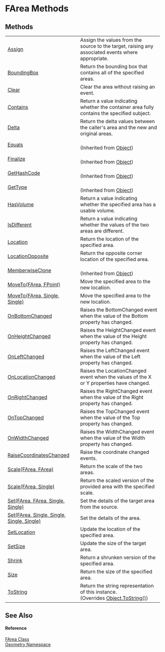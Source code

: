 # FArea Methods




## Methods
<table>
<tr>
<td><a href="e3898349-0c68-742f-c554-82c1908524e6.md">Assign</a></td>
<td>Assign the values from the source to the target, raising any associated events where appropriate.</td></tr>
<tr>
<td><a href="27c8cc04-f439-7512-ec02-34dfd5ee10e5.md">BoundingBox</a></td>
<td>Return the bounding box that contains all of the specified areas.</td></tr>
<tr>
<td><a href="9b14f836-b3d4-b894-bcb0-2dc3be802802.md">Clear</a></td>
<td>Clear the area without raising an event.</td></tr>
<tr>
<td><a href="f4b5b339-7909-fde9-d12d-3bde12fb2115.md">Contains</a></td>
<td>Return a value indicating whether the container area fully contains the specified subject.</td></tr>
<tr>
<td><a href="5c9953c5-b517-8077-68b4-d52577621b46.md">Delta</a></td>
<td>Return the delta values between the caller's area and the new and original areas.</td></tr>
<tr>
<td><a href="https://learn.microsoft.com/dotnet/api/system.object.equals#system-object-equals(system-object)" target="_blank" rel="noopener noreferrer">Equals</a></td>
<td><br />(Inherited from <a href="https://learn.microsoft.com/dotnet/api/system.object" target="_blank" rel="noopener noreferrer">Object</a>)</td></tr>
<tr>
<td><a href="https://learn.microsoft.com/dotnet/api/system.object.finalize" target="_blank" rel="noopener noreferrer">Finalize</a></td>
<td><br />(Inherited from <a href="https://learn.microsoft.com/dotnet/api/system.object" target="_blank" rel="noopener noreferrer">Object</a>)</td></tr>
<tr>
<td><a href="https://learn.microsoft.com/dotnet/api/system.object.gethashcode" target="_blank" rel="noopener noreferrer">GetHashCode</a></td>
<td><br />(Inherited from <a href="https://learn.microsoft.com/dotnet/api/system.object" target="_blank" rel="noopener noreferrer">Object</a>)</td></tr>
<tr>
<td><a href="https://learn.microsoft.com/dotnet/api/system.object.gettype" target="_blank" rel="noopener noreferrer">GetType</a></td>
<td><br />(Inherited from <a href="https://learn.microsoft.com/dotnet/api/system.object" target="_blank" rel="noopener noreferrer">Object</a>)</td></tr>
<tr>
<td><a href="2c1e02f0-1a79-420f-30f3-0adc1b585eb5.md">HasVolume</a></td>
<td>Return a value indicating whether the specified area has a usable volume.</td></tr>
<tr>
<td><a href="0d494824-d365-ab3d-27e7-1ddfad8840ac.md">IsDifferent</a></td>
<td>Return a value indicating whether the values of the two areas are different.</td></tr>
<tr>
<td><a href="850262be-91ac-f7ac-19f1-937f2d3d5e9d.md">Location</a></td>
<td>Return the location of the specified area.</td></tr>
<tr>
<td><a href="4a8d6a19-29a0-7b22-bbe5-c5bd1dbdd213.md">LocationOpposite</a></td>
<td>Return the opposite corner location of the specified area.</td></tr>
<tr>
<td><a href="https://learn.microsoft.com/dotnet/api/system.object.memberwiseclone" target="_blank" rel="noopener noreferrer">MemberwiseClone</a></td>
<td><br />(Inherited from <a href="https://learn.microsoft.com/dotnet/api/system.object" target="_blank" rel="noopener noreferrer">Object</a>)</td></tr>
<tr>
<td><a href="78d3120b-ed85-be48-48a6-c14890ce8f61.md">MoveTo(FArea, FPoint)</a></td>
<td>Move the specified area to the new location.</td></tr>
<tr>
<td><a href="d44bbd62-fb11-820d-c7c0-880db293e743.md">MoveTo(FArea, Single, Single)</a></td>
<td>Move the specified area to the new location.</td></tr>
<tr>
<td><a href="e317cb06-88ef-399f-944e-77faf78dcfee.md">OnBottomChanged</a></td>
<td>Raises the BottomChanged event when the value of the Bottom property has changed.</td></tr>
<tr>
<td><a href="832f0f8f-bf40-7269-72ba-3da9e3dca753.md">OnHeightChanged</a></td>
<td>Raises the HeightChanged event when the value of the Height property has changed.</td></tr>
<tr>
<td><a href="f56c283d-c3da-f227-32e8-24553ba00acd.md">OnLeftChanged</a></td>
<td>Raises the LeftChanged event when the value of the Left property has changed.</td></tr>
<tr>
<td><a href="b0a6edee-741c-7bcd-1b89-bdf03ff9a0d8.md">OnLocationChanged</a></td>
<td>Raises the LocationChanged event when the values of the X or Y properties have changed.</td></tr>
<tr>
<td><a href="9a22aa96-9cdd-80d7-aea1-8230b0dd4d0b.md">OnRightChanged</a></td>
<td>Raises the RightChanged event when the value of the Right property has changed.</td></tr>
<tr>
<td><a href="431da66c-3024-702e-583e-25bd4071e6b5.md">OnTopChanged</a></td>
<td>Raises the TopChanged event when the value of the Top property has changed.</td></tr>
<tr>
<td><a href="4cc7c175-149d-0aa1-d9f4-9745df8931e1.md">OnWidthChanged</a></td>
<td>Raises the WidthChanged event when the value of the Width property has changed.</td></tr>
<tr>
<td><a href="0d67b516-d5e2-cbbb-9f92-c462dfa7d14b.md">RaiseCoordinatesChanged</a></td>
<td>Raise the coordinate changed events.</td></tr>
<tr>
<td><a href="ebe1683c-7d62-4cad-3bdb-af0019f08fdd.md">Scale(FArea, FArea)</a></td>
<td>Return the scale of the two areas.</td></tr>
<tr>
<td><a href="604f927c-4397-9299-6c87-807ab47f6450.md">Scale(FArea, Single)</a></td>
<td>Return the scaled version of the provided area with the specified scale.</td></tr>
<tr>
<td><a href="e709a442-89ba-09af-f36e-6819c0d0abcd.md">Set(FArea, FArea, Single, Single)</a></td>
<td>Set the details of the target area from the source.</td></tr>
<tr>
<td><a href="b165807e-f265-6994-c8d3-e3e40d4c47c2.md">Set(FArea, Single, Single, Single, Single)</a></td>
<td>Set the details of the area.</td></tr>
<tr>
<td><a href="35bceed1-9ad6-455c-2c5b-c0c560ccdae4.md">SetLocation</a></td>
<td>Update the location of the specified area.</td></tr>
<tr>
<td><a href="b4e05e0c-690c-147d-ec72-550986dba034.md">SetSize</a></td>
<td>Update the size of the target area.</td></tr>
<tr>
<td><a href="f36b0113-7cff-ec5a-b911-6bdefab9657b.md">Shrink</a></td>
<td>Return a shrunken version of the specified area.</td></tr>
<tr>
<td><a href="a9c27a03-01c7-8515-0acf-9ad8392328b2.md">Size</a></td>
<td>Return the size of the specified area.</td></tr>
<tr>
<td><a href="20c190e3-f3ab-a5b5-ab0a-179a1682f0d4.md">ToString</a></td>
<td>Return the string representation of this instance.<br />(Overrides <a href="https://learn.microsoft.com/dotnet/api/system.object.tostring" target="_blank" rel="noopener noreferrer">Object.ToString()</a>)</td></tr>
</table>

## See Also


#### Reference
<a href="bb9e7df7-af91-41d9-e4eb-f0500ec02002.md">FArea Class</a>  
<a href="eb409b48-e279-bdb4-daf3-3196b72d55a2.md">Geometry Namespace</a>  
